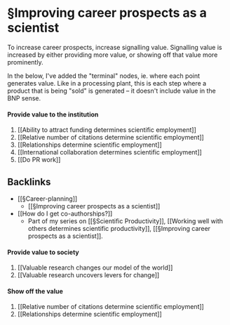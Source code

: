 # §Improving career prospects as a scientist
To increase career prospects, increase signalling value. Signalling value is increased by either providing more value, or showing off that value more prominently.

In the below, I've added the "terminal" nodes, ie. where each point generates value. Like in a processing plant, this is each step where a product that is being "sold" is generated – it doesn't include value in the BNP sense.

#### Provide value to the institution
1. [[Ability to attract funding determines scientific employment]]
2. [[Relative number of citations determine scientific employment]]
3. [[Relationships determine scientific employment]]
4. [[International collaboration determines scientific employment]]
5. [[Do PR work]]

## Backlinks
* [[§Career-planning]]
	* [[§Improving career prospects as a scientist]]
* [[How do I get co-authorships?]]
	* Part of my series on [[§Scientific Productivity]], [[Working well with others determines scientific productivity]], [[§Improving career prospects as a scientist]].

#### Provide value to society
1. [[Valuable research changes our model of the world]]
2. [[Valuable research uncovers levers for change]]

#### Show off the value
1. [[Relative number of citations determine scientific employment]]
2. [[Relationships determine scientific employment]]

<!-- #Work -->

<!-- {BearID:BF551664-4AF9-453E-9203-8615B939883C-15756-0000130B8BBC1D5B} -->
